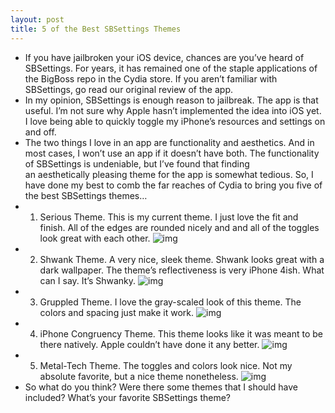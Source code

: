 ```yaml
---
layout: post
title: 5 of the Best SBSettings Themes
---
```

* If you have jailbroken your iOS device, chances are you’ve heard of SBSettings. For years, it has remained one of the staple applications of the BigBoss repo in the Cydia store. If you aren’t familiar with SBSettings, go read our original review of the app.
* In my opinion, SBSettings is enough reason to jailbreak. The app is that useful. I’m not sure why Apple hasn’t implemented the idea into iOS yet. I love being able to quickly toggle my iPhone’s resources and settings on and off.
* The two things I love in an app are functionality and aesthetics. And in most cases, I won’t use an app if it doesn’t have both. The functionality of SBSettings is undeniable, but I’ve found that finding an aesthetically pleasing theme for the app is somewhat tedious. So, I have done my best to comb the far reaches of Cydia to bring you five of the best SBSettings themes…
* 1. Serious Theme. This is my current theme. I just love the fit and finish. All of the edges are rounded nicely and and all of the toggles look great with each other.
![img](http://media.idownloadblog.com/wp-content/uploads/2010/10/Serious-SBSettings-Theme-e1286742062494.png)
* 2. Shwank Theme. A very nice, sleek theme. Shwank looks great with a dark wallpaper. The theme’s reflectiveness is very iPhone 4ish. What can I say. It’s Shwanky.
![img](http://media.idownloadblog.com/wp-content/uploads/2010/10/Shwank-SBSettings-Theme-e1286743721630.png)
* 3. Gruppled Theme. I love the gray-scaled look of this theme. The colors and spacing just make it work.
![img](http://media.idownloadblog.com/wp-content/uploads/2010/10/Gruppled-SBSettings-Theme-e1286743765657.png)
* 4. iPhone Congruency Theme. This theme looks like it was meant to be there natively. Apple couldn’t have done it any better.
![img](http://media.idownloadblog.com/wp-content/uploads/2010/10/iPhone-Congruency-SBSettings-Theme-e1286743818269.png)
* 5. Metal-Tech Theme. The toggles and colors look nice. Not my absolute favorite, but a nice theme nonetheless.
![img](http://media.idownloadblog.com/wp-content/uploads/2010/10/Metal-Tech-SBSettings-Theme-e1286743858605.png)
* So what do you think? Were there some themes that I should have included? What’s your favorite SBSettings theme?

